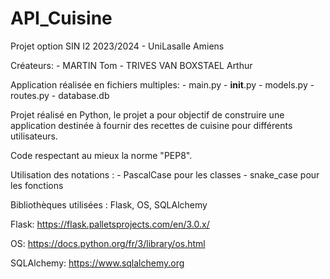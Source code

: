 # API_Cuisine
Projet option SIN I2 2023/2024 - UniLasalle Amiens

Créateurs:
    - MARTIN Tom
    - TRIVES VAN BOXSTAEL Arthur


Application réalisée en fichiers multiples:
    - main.py
    - __init__.py
    - models.py
    - routes.py
    - database.db

Projet réalisé en Python, le projet a pour objectif de construire une application destinée à fournir des recettes de
cuisine pour différents utilisateurs.

Code respectant au mieux la norme "PEP8".

Utilisation des notations :
                          - PascalCase pour les classes
                          - snake_case pour les fonctions

Bibliothèques utilisées : Flask, OS, SQLAlchemy

Flask: https://flask.palletsprojects.com/en/3.0.x/

OS: https://docs.python.org/fr/3/library/os.html

SQLAlchemy: https://www.sqlalchemy.org

